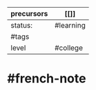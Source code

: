 | precursors | [[]]      |
| ---------- | --------- |
| status:    | #learning |
| #tags      |           |
| level      | #college  |
# #french-note 
